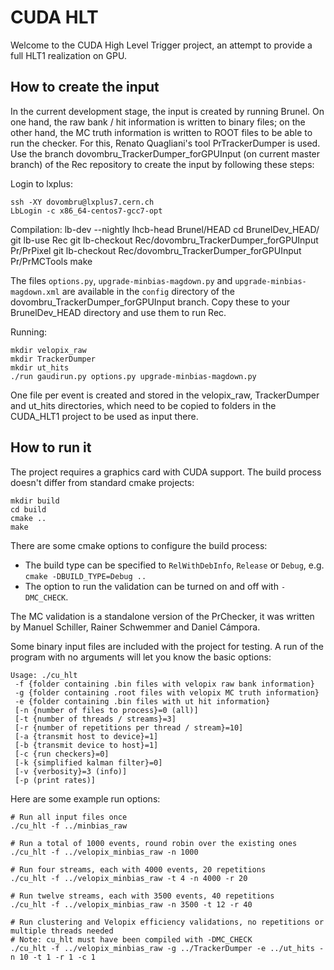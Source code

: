 CUDA HLT
========

Welcome to the CUDA High Level Trigger project, an attempt to provide
a full HLT1 realization on GPU.

How to create the input
-----------------------

In the current development stage, the input is created by running Brunel. 
On one hand, the raw bank / hit information is written to binary files; 
on the other hand, the MC truth information is written to ROOT files to be 
able to run the checker. For this, Renato Quagliani's tool PrTrackerDumper is 
used.
Use the branch 
dovombru_TrackerDumper_forGPUInput (on current master branch)
of the Rec repository to create the input by following these steps:

Login to lxplus:

    ssh -XY dovombru@lxplus7.cern.ch
    LbLogin -c x86_64-centos7-gcc7-opt

Compilation:
    lb-dev --nightly lhcb-head Brunel/HEAD
    cd BrunelDev_HEAD/
    git lb-use Rec
    git lb-checkout Rec/dovombru_TrackerDumper_forGPUInput Pr/PrPixel
    git lb-checkout Rec/dovombru_TrackerDumper_forGPUInput Pr/PrMCTools
    make
    
The files `options.py`, `upgrade-minbias-magdown.py` and `upgrade-minbias-magdown.xml`
are available in the `config` directory of the dovombru_TrackerDumper_forGPUInput
branch. Copy these to your BrunelDev_HEAD directory and use them to run Rec.
    
Running:
    
    mkdir velopix_raw
    mkdir TrackerDumper
    mkdir ut_hits
    ./run gaudirun.py options.py upgrade-minbias-magdown.py
    
One file per event is created and stored in the velopix_raw, TrackerDumper and ut_hits
directories, which need to be copied to folders in the CUDA_HLT1 project
to be used as input there. 
    

How to run it
-------------

The project requires a graphics card with CUDA support.
The build process doesn't differ from standard cmake projects:

    mkdir build
    cd build
    cmake ..
    make

There are some cmake options to configure the build process:

   * The build type can be specified to `RelWithDebInfo`, `Release` or `Debug`, e.g. `cmake -DBUILD_TYPE=Debug ..`
   * The option to run the validation can be turned on and off with `-DMC_CHECK`. 
   

The MC validation is a standalone version of the PrChecker, it was written by
Manuel Schiller, Rainer Schwemmer and Daniel Cámpora.

Some binary input files are included with the project for testing.
A run of the program with no arguments will let you know the basic options:

    Usage: ./cu_hlt
     -f {folder containing .bin files with velopix raw bank information}
     -g {folder containing .root files with velopix MC truth information}
     -e {folder containing .bin files with ut hit information}
     [-n {number of files to process}=0 (all)]
     [-t {number of threads / streams}=3]
     [-r {number of repetitions per thread / stream}=10]
     [-a {transmit host to device}=1]
     [-b {transmit device to host}=1]
     [-c {run checkers}=0]
     [-k {simplified kalman filter}=0]
     [-v {verbosity}=3 (info)]
     [-p (print rates)]

Here are some example run options:

    # Run all input files once
    ./cu_hlt -f ../minbias_raw

    # Run a total of 1000 events, round robin over the existing ones
    ./cu_hlt -f ../velopix_minbias_raw -n 1000

    # Run four streams, each with 4000 events, 20 repetitions
    ./cu_hlt -f ../velopix_minbias_raw -t 4 -n 4000 -r 20

    # Run twelve streams, each with 3500 events, 40 repetitions
    ./cu_hlt -f ../velopix_minbias_raw -n 3500 -t 12 -r 40

    # Run clustering and Velopix efficiency validations, no repetitions or multiple threads needed
    # Note: cu_hlt must have been compiled with -DMC_CHECK
    ./cu_hlt -f ../velopix_minbias_raw -g ../TrackerDumper -e ../ut_hits -n 10 -t 1 -r 1 -c 1
